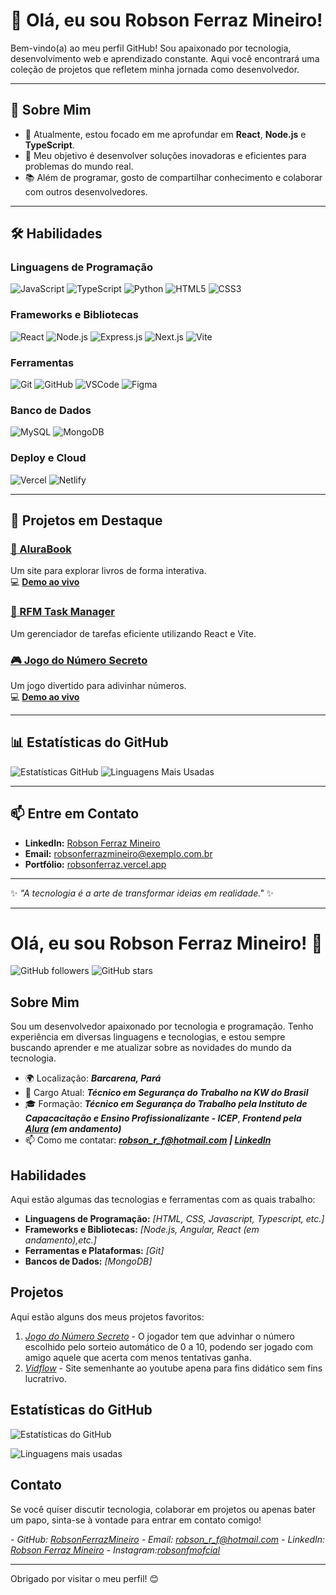 
# 👋 Olá, eu sou **Robson Ferraz Mineiro**!

Bem-vindo(a) ao meu perfil GitHub! Sou apaixonado por tecnologia, desenvolvimento web e aprendizado constante. Aqui você encontrará uma coleção de projetos que refletem minha jornada como desenvolvedor.

---

## 🚀 Sobre Mim

- 🌱 Atualmente, estou focado em me aprofundar em **React**, **Node.js** e **TypeScript**.
- 🎯 Meu objetivo é desenvolver soluções inovadoras e eficientes para problemas do mundo real.
- 📚 Além de programar, gosto de compartilhar conhecimento e colaborar com outros desenvolvedores.

---

## 🛠️ Habilidades

### **Linguagens de Programação**
![JavaScript](https://img.shields.io/badge/JavaScript-F7DF1E?style=for-the-badge&logo=javascript&logoColor=black)
![TypeScript](https://img.shields.io/badge/TypeScript-007ACC?style=for-the-badge&logo=typescript&logoColor=white)
![Python](https://img.shields.io/badge/Python-3776AB?style=for-the-badge&logo=python&logoColor=white)
![HTML5](https://img.shields.io/badge/HTML5-E34F26?style=for-the-badge&logo=html5&logoColor=white)
![CSS3](https://img.shields.io/badge/CSS3-1572B6?style=for-the-badge&logo=css3&logoColor=white)

### **Frameworks e Bibliotecas**
![React](https://img.shields.io/badge/React-61DAFB?style=for-the-badge&logo=react&logoColor=black)
![Node.js](https://img.shields.io/badge/Node.js-339933?style=for-the-badge&logo=nodedotjs&logoColor=white)
![Express.js](https://img.shields.io/badge/Express.js-000000?style=for-the-badge&logo=express&logoColor=white)
![Next.js](https://img.shields.io/badge/Next.js-000000?style=for-the-badge&logo=nextdotjs&logoColor=white)
![Vite](https://img.shields.io/badge/Vite-646CFF?style=for-the-badge&logo=vite&logoColor=white)

### **Ferramentas**
![Git](https://img.shields.io/badge/Git-F05032?style=for-the-badge&logo=git&logoColor=white)
![GitHub](https://img.shields.io/badge/GitHub-181717?style=for-the-badge&logo=github&logoColor=white)
![VSCode](https://img.shields.io/badge/VSCode-007ACC?style=for-the-badge&logo=visualstudiocode&logoColor=white)
![Figma](https://img.shields.io/badge/Figma-F24E1E?style=for-the-badge&logo=figma&logoColor=white)

### **Banco de Dados**
![MySQL](https://img.shields.io/badge/MySQL-4479A1?style=for-the-badge&logo=mysql&logoColor=white)
![MongoDB](https://img.shields.io/badge/MongoDB-47A248?style=for-the-badge&logo=mongodb&logoColor=white)

### **Deploy e Cloud**
![Vercel](https://img.shields.io/badge/Vercel-000000?style=for-the-badge&logo=vercel&logoColor=white)
![Netlify](https://img.shields.io/badge/Netlify-00C7B7?style=for-the-badge&logo=netlify&logoColor=white)

---

## 🌟 Projetos em Destaque

### [📖 AluraBook](https://github.com/RobsonFerrazMineiro/AluraBook)
Um site para explorar livros de forma interativa.  
💻 [**Demo ao vivo**](https://alurabook-one-theta.vercel.app)

### [🎯 RFM Task Manager](https://github.com/RobsonFerrazMineiro/rfm-task-manager)
Um gerenciador de tarefas eficiente utilizando React e Vite.

### [🎮 Jogo do Número Secreto](https://github.com/RobsonFerrazMineiro/jogo-do-numero-secreto)
Um jogo divertido para adivinhar números.  
💻 [**Demo ao vivo**](https://jogo-numero-secreto-vert-five.vercel.app)

---

## 📊 Estatísticas do GitHub

![Estatísticas GitHub](https://github-readme-stats.vercel.app/api?username=RobsonFerrazMineiro&show_icons=true&theme=radical)
![Linguagens Mais Usadas](https://github-readme-stats.vercel.app/api/top-langs/?username=RobsonFerrazMineiro&layout=compact&theme=radical)

---

## 📫 Entre em Contato

- **LinkedIn:** [Robson Ferraz Mineiro](https://www.linkedin.com/in/robsonferrazmineiro)
- **Email:** robsonferrazmineiro@exemplo.com.br
- **Portfólio:** [robsonferraz.vercel.app](https://robsonferraz.vercel.app)

---

✨ *"A tecnologia é a arte de transformar ideias em realidade."* ✨

----
# Olá, eu sou Robson Ferraz Mineiro! 👋

![GitHub followers](https://img.shields.io/github/followers/RobsonFerrazMineiro?style=social)
![GitHub stars](https://img.shields.io/github/stars/RobsonFerrazMineiro?style=social)

## Sobre Mim

Sou um desenvolvedor apaixonado por tecnologia e programação. Tenho experiência em diversas linguagens e tecnologias, e estou sempre buscando aprender e me atualizar sobre as novidades do mundo da tecnologia.

- 🌍  Localização: ***Barcarena, Pará***
- 💼  Cargo Atual: ***Técnico em Segurança do Trabalho na KW do Brasil***
- 🎓  Formação: ***Técnico em Segurança do Trabalho pela Instituto de Capacacitação e Ensino Profissionalizante - ICEP***,
***Frontend pela [Alura](https://cursos.alura.com.br/user/robson-r-f) (em andamento)***
- 📫  Como me contatar: ***robson_r_f@hotmail.com | [LinkedIn](https://www.linkedin.com/in/robson-ferraz-mineiro/)***

## Habilidades

Aqui estão algumas das tecnologias e ferramentas com as quais trabalho:

- **Linguagens de Programação:** *[HTML, CSS, Javascript, Typescript, etc.]*
- **Frameworks e Bibliotecas:** *[Node.js, Angular, React (em andamento),etc.]*
- **Ferramentas e Plataformas:** *[Git]*
- **Bancos de Dados:** *[MongoDB]*

## Projetos

Aqui estão alguns dos meus projetos favoritos:

1. *[Jogo do Número Secreto](https://github.com/RobsonFerrazMineiro/jogo-do-numero-secreto)* - O jogador tem que advinhar o número escolhido pelo sorteio automático de 0 a 10, podendo ser jogado com amigo aquele que acerta com menos tentativas ganha.
2. *[Vidflow](https://github.com/RobsonFerrazMineiro/nodejs-vidflow-vite)* - Site semenhante ao youtube apena para fins didático sem fins lucratrivo.

## Estatísticas do GitHub

![Estatísticas do GitHub](https://github-readme-stats.vercel.app/api?username=RobsonFerrazMineiro&show_icons=true&theme=radical)

![Linguagens mais usadas](https://github-readme-stats.vercel.app/api/top-langs/?username=RobsonFerrazMineiro&layout=compact&theme=radical)

## Contato

Se você quiser discutir tecnologia, colaborar em projetos ou apenas bater um papo, sinta-se à vontade para entrar em contato comigo!

*- GitHub: [RobsonFerrazMineiro](https://github.com/RobsonFerrazMineiro)*
*- Email: [robson_r_f@hotmail.com](mailto:robson_r_f@hotmail.com)*
*- LinkedIn: [Robson Ferraz Mineiro](https://www.linkedin.com/in/robson-ferraz-mineiro/)*
*- Instagram:[robsonfmofcial](https://www.instagram.com/robsonfmofcial/)*

---

Obrigado por visitar o meu perfil! 😊

<!---
RobsonFerrazMineiro/RobsonFerrazMineiro is a ✨ special ✨ repository because its `README.md` (this file) appears on your GitHub profile.
You can click the Preview link to take a look at your changes.
--->
